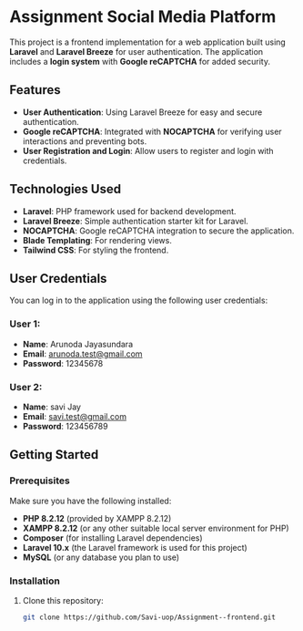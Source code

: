 # Assignment Social Media Platform

This project is a frontend implementation for a web application built using **Laravel** and **Laravel Breeze** for user authentication. The application includes a **login system** with **Google reCAPTCHA** for added security.

## Features

- **User Authentication**: Using Laravel Breeze for easy and secure authentication.
- **Google reCAPTCHA**: Integrated with **NOCAPTCHA** for verifying user interactions and preventing bots.
- **User Registration and Login**: Allow users to register and login with credentials.

## Technologies Used

- **Laravel**: PHP framework used for backend development.
- **Laravel Breeze**: Simple authentication starter kit for Laravel.
- **NOCAPTCHA**: Google reCAPTCHA integration to secure the application.
- **Blade Templating**: For rendering views.
- **Tailwind CSS**: For styling the frontend.

## User Credentials

You can log in to the application using the following user credentials:

### User 1:
- **Name**: Arunoda Jayasundara
- **Email**: arunoda.test@gmail.com
- **Password**: 12345678

### User 2:
- **Name**: savi Jay
- **Email**: savi.test@gmail.com
- **Password**: 123456789

## Getting Started

### Prerequisites

Make sure you have the following installed:

- **PHP 8.2.12** (provided by XAMPP 8.2.12)
- **XAMPP 8.2.12** (or any other suitable local server environment for PHP)
- **Composer** (for installing Laravel dependencies)
- **Laravel 10.x** (the Laravel framework is used for this project)
- **MySQL** (or any database you plan to use)

### Installation

1. Clone this repository:
   ```bash
   git clone https://github.com/Savi-uop/Assignment--frontend.git


